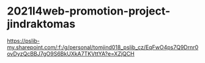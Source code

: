 ﻿# 2021l4web-promotion-project-jindraktomas
https://pslib-my.sharepoint.com/:f:/g/personal/tomjind018_pslib_cz/EqFwO4ps7Q9Drnr0ovDyzQcBBJ7gO9S6BkUXkA7TKVttYA?e=XZjQCH
